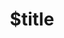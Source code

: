 ---
title: $title
second_title: GroupDocs.Editor for Java API Reference
description: $description
type: docs
weight: $weight
url: /java/$ref/
---